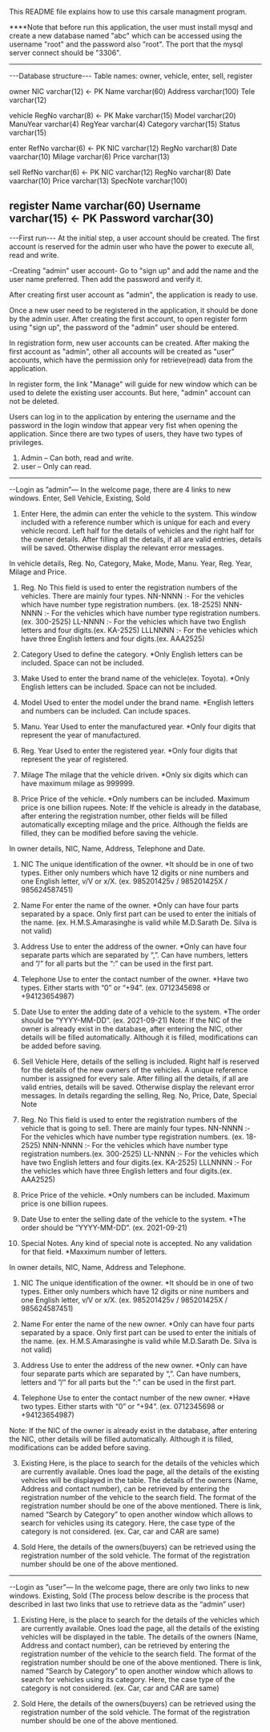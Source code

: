 This README file explains how to use this carsale managment program.

 ****Note that before run this application, the user must install mysql and create a new database named "abc" which can be accessed using the username "root" and the 
password also "root". The port that the mysql server connect should be "3306". 

-----------------------------------------------------------------------------------------------------------------------------------------------------------------------
---Database structure---
Table names: owner, vehicle, enter, sell, register

owner
NIC varchar(12)  <- PK
Name varchar(60)
Address varchar(100)
Tele varchar(12)

vehicle
RegNo varchar(8)  <- PK
Make varchar(15)
Model varchar(20)
ManuYear varchar(4)
RegYear varchar(4)
Category varchar(15)
Status varchar(15)

enter
RefNo varchar(6)  <- PK
NIC varchar(12)
RegNo varchar(8)
Date vaarchar(10)
Milage varchar(6)
Price varchar(13)

sell
RefNo varchar(6)  <- PK
NIC varchar(12)
RegNo varchar(8)
Date vaarchar(10)
Price varchar(13)
SpecNote varchar(100)

register
Name varchar(60)
Username varchar(15)  <- PK
Password varchar(30)
----------------------------------------------------------------------------------------------------------------------------------------------------------------------


---First run---
At the initial step, a user account should be created. The first account is reserved for the admin user who have the power to execute all, read and write.

-Creating "admin" user account-
Go to "sign up" and add the name and the user name preferred. Then add the password and verify it.

After creating first user account as "admin", the application is ready to use.

Once a new user need to be registered in the application, it should be done by the admin user. After creating the first account, to open register form using "sign up",
the password of the "admin" user should be entered.

In registration form, new user accounts can be created. After making the first account as "admin", other all accounts will be created as "user" accounts, 
which have the permission only for retrieve(read) data from the application.

In register form, the link "Manage" will guide for new window which can be used to delete the existing user accounts. But here, "admin" account can not be deleted.

Users can log in to the application by entering the username and the password in the login window that appear very fist when opening the application. 
Since there are two types of users, they have two types of privileges.
1. Admin – Can both, read and write.
2. user – Only can read.

-----------------------------------------------------------------------------------------------------------------------------------------------------------------------

--Login as ”admin”—
In the welcome page, there are 4 links to new windows.
Enter, Sell Vehicle, Existing, Sold




01. Enter
Here, the admin can enter the vehicle to the system. This window included with a reference number which is unique for each and every vehicle record. Left half for the 
details of vehicles and the right half for the owner details. After filling all the details, if all are valid entries, details will be saved. Otherwise display the 
relevant error messages.


In vehicle details,
Reg. No, Category, Make, Mode, Manu. Year, Reg. Year, Milage and Price.

1. Reg. No
This field is used to enter the registration numbers of the vehicles.
There are mainly four types.
NN-NNNN :- For the vehicles which have number type registration numbers. (ex. 18-2525)
NNN-NNNN :- For the vehicles which have  number type registration numbers.(ex. 300-2525)
LL-NNNN :- For the vehicles which have two English letters and four digits.(ex. KA-2525)
LLLNNNN :- For the vehicles which have three English letters and four digits.(ex. AAA2525)

2. Category
Used to define the category. *Only English letters can be included. Space can not be included.

3. Make
Used to enter the brand name of the vehicle(ex. Toyota). *Only English letters can be included. Space can not be included.

4. Model
Used to enter the model under the brand name. *English letters and numbers can be included. Can include spaces.

5. Manu. Year
Used to enter the manufactured year. *Only four digits that represent the year of manufactured.

6. Reg. Year
Used to enter the registered year. *Only four digits that represent the year of registered.

7. Milage
The milage that the vehicle driven. *Only six digits which can have maximum milage as 999999.

8. Price
Price of the vehicle. *Only numbers can be included. Maximum price is one billion rupees.
Note: If the vehicle is already in the database, after entering the registration number, other fields will be filled automatically excepting milage and the price. 
Although the fields are filled, they can be modified before saving the vehicle.


In owner details,
NIC, Name, Address, Telephone and Date.
1. NIC
The unique identification of the owner. *It should be in one of two types. Either only numbers which have 12 digits or nine numbers and one English letter, 
v/V or x/X. (ex. 985201425v / 985201425X / 985624587451) 

2. Name
For enter the name of the owner. *Only can have four parts separated by a space. Only first part can be used to enter the initials of the name.
(ex. H.M.S.Amarasinghe is valid while M.D.Sarath De. Silva is not valid)

3. Address
Use to enter the address of the owner. *Only can have four separate parts which are separated by “,”. Can have numbers, letters and ”/” for all parts but the “:” can 
be used in the first part.

4. Telephone
Use to enter the contact number of the owner. *Have two types. Either starts with “0” or “+94”. (ex. 0712345698 or +94123654987)

5. Date
Use to enter the adding date of a vehicle to the system. *The order should be “YYYY-MM-DD”. (ex. 2021-09-21)
Note: If the NIC of the owner is already exist in the database, after entering the NIC, other details will be filled automatically. Although it is filled, 
modifications can be added before saving. 




02. Sell Vehicle
Here, details of the selling is included. Right half is reserved for the details of the new owners of the vehicles. A unique reference number is assigned for every 
sale. After filling all the details, if all are valid entries, details will be saved. Otherwise display the relevant error messages. In details regarding the selling,
Reg. No, Price, Date, Special Note


1. Reg. No
This field is used to enter the registration numbers of the vehicle that is going to sell.
There are mainly four types.
NN-NNNN :- For the vehicles which have number type registration numbers. (ex. 18-2525)
NNN-NNNN :- For the vehicles which have  number type registration numbers.(ex. 300-2525)
LL-NNNN :- For the vehicles which have two English letters and four digits.(ex. KA-2525)
LLLNNNN :- For the vehicles which have three English letters and four digits.(ex. AAA2525)

2. Price
Price of the vehicle. *Only numbers can be included. Maximum price is one billion rupees.

3. Date
Use to enter the selling date of the vehicle to the system. *The order should be “YYYY-MM-DD”. (ex. 2021-09-21)

4. Special Notes.
Any kind of special note is accepted. No any validation for that field. *Maxximum number of letters.


In owner details,
NIC, Name, Address and Telephone.

1. NIC
The unique identification of the owner. *It should be in one of two types. Either only numbers which have 12 digits or nine numbers and one English letter, v/V or x/X. 
(ex. 985201425v / 985201425X / 985624587451) 

2. Name
For enter the name of the new owner. *Only can have four parts separated by a space. Only first part can be used to enter the initials of the name.
(ex. H.M.S.Amarasinghe is valid while M.D.Sarath De. Silva is not valid)

3. Address
Use to enter the address of the new owner. *Only can have four separate parts which are separated by “,”. Can have numbers, letters and ”/” for all parts but the “:” 
can be used in the first part.

4. Telephone
Use to enter the contact number of the new owner. *Have two types. Either starts with “0” or “+94”. (ex. 0712345698 or +94123654987)

Note: If the NIC of the owner is already exist in the database, after entering the NIC, other details will be filled automatically. Although it is filled, 
modifications can be added before saving. 




03. Existing
Here, is the place to search for the details of the vehicles which are currently available.
Ones load the page, all the details of the existing vehicles will be displayed in the table.
The details of the owners (Name, Address and contact number), can be retrieved by entering the registration number of the vehicle to the search field. The format of 
the registration number should be one of the above mentioned.
There is link, named “Search by Category” to open another window which allows to search for vehicles using its category. Here, the case type of the category is not 
considered. (ex. Car, car and CAR are same)




04. Sold
Here, the details of the owners(buyers) can be retrieved using the registration number of the sold vehicle. The format of the registration number should be one of the 
above mentioned.




-----------------------------------------------------------------------------------------------------------------------------------------------------------------------
--Login as ”user”—
In the welcome page, there are only two links to new windows.
Existing, Sold
(The process below describe is the process that described in last two links that use to retrieve data as the “admin” user)


1. Existing
Here, is the place to search for the details of the vehicles which are currently available.
Ones load the page, all the details of the existing vehicles will be displayed in the table.
The details of the owners (Name, Address and contact number), can be retrieved by entering the registration number of the vehicle to the search field. The format of 
the registration number should be one of the above mentioned.
There is link, named “Search by Category” to open another window which allows to search for vehicles using its category. Here, the case type of the category is not 
considered. (ex. Car, car and CAR are same)


2. Sold
Here, the details of the owners(buyers) can be retrieved using the registration number of the sold vehicle. The format of the registration number should be one of the 
above mentioned.

